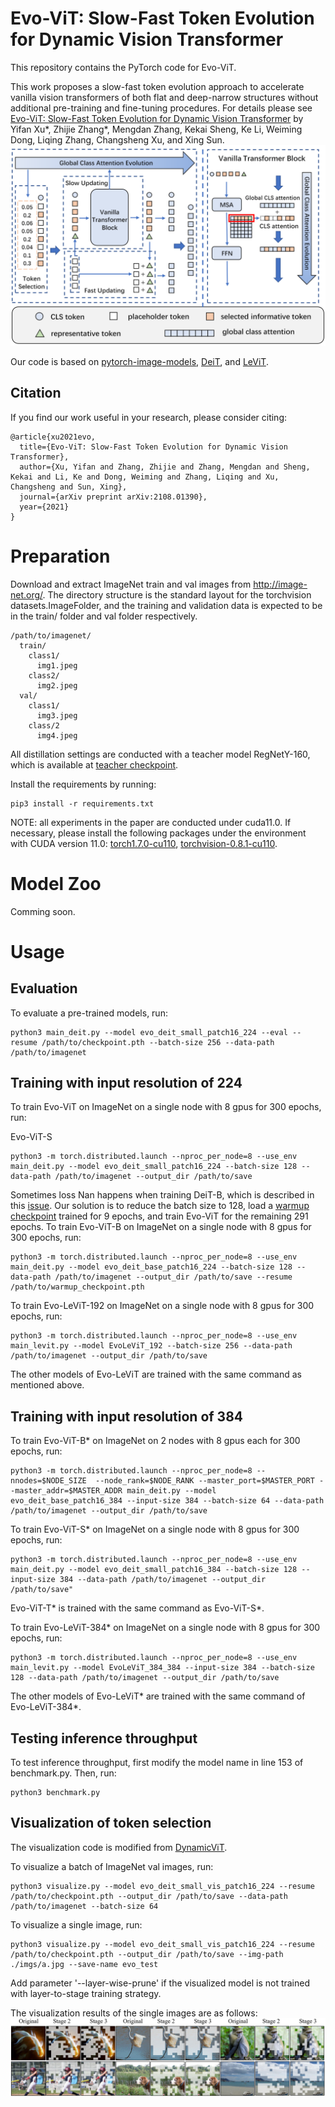 # Evo-ViT: Slow-Fast Token Evolution for Dynamic Vision Transformer

This repository contains the PyTorch code for Evo-ViT. 

This work proposes a slow-fast token evolution approach to accelerate vanilla vision transformers of both flat and deep-narrow structures without additional pre-training and fine-tuning procedures. For details please see [Evo-ViT: Slow-Fast Token Evolution for Dynamic Vision Transformer](https://arxiv.org/abs/2108.01390) by Yifan Xu*, Zhijie Zhang*, Mengdan Zhang, Kekai Sheng, Ke Li, Weiming Dong, Liqing Zhang, Changsheng Xu, and Xing Sun.
![intro](method.png)

Our code is based on [pytorch-image-models](https://github.com/rwightman/pytorch-image-models), [DeiT](https://github.com/facebookresearch/deit), and [LeViT](https://github.com/facebookresearch/LeViT).

## Citation
If you find our work useful in your research, please consider citing:
```
@article{xu2021evo,
  title={Evo-ViT: Slow-Fast Token Evolution for Dynamic Vision Transformer},
  author={Xu, Yifan and Zhang, Zhijie and Zhang, Mengdan and Sheng, Kekai and Li, Ke and Dong, Weiming and Zhang, Liqing and Xu, Changsheng and Sun, Xing},
  journal={arXiv preprint arXiv:2108.01390},
  year={2021}
}
```

# Preparation
Download and extract ImageNet train and val images from http://image-net.org/. The directory structure is the standard layout for the torchvision datasets.ImageFolder, and the training and validation data is expected to be in the train/ folder and val folder respectively.
```
/path/to/imagenet/
  train/
    class1/
      img1.jpeg
    class2/
      img2.jpeg
  val/
    class1/
      img3.jpeg
    class/2
      img4.jpeg
```
All distillation settings are conducted with a teacher model RegNetY-160, which is available at [teacher checkpoint](https://dl.fbaipublicfiles.com/deit/regnety_160-a5fe301d.pth).

Install the requirements by running:
```
pip3 install -r requirements.txt
```
NOTE: all experiments in the paper are conducted under cuda11.0. If necessary, please install the following packages under the environment with CUDA version 11.0:
[torch1.7.0-cu110](https://download.pytorch.org/whl/cu110/torch-1.7.0%2Bcu110-cp36-cp36m-linux_x86_64.whl), 
[torchvision-0.8.1-cu110](https://download.pytorch.org/whl/cu110/torchvision-0.8.1%2Bcu110-cp36-cp36m-linux_x86_64.whl).

# Model Zoo

Comming soon.

<!-- 
We provide our Evo-ViT models pretrained on ImageNet:
| name            | Top-1 Acc (\%) | Throughput (img/s)   | url                 |
| --------------- | -------------- | -------------------- | ------------------- |
| Evo-ViT-T       |  72.0          |     4027             | [Google Drive](xxx) |
| Evo-ViT-S       |  79.4          |     1510             | [Google Drive](xxx) |
| Evo-ViT-B       |  81.3          |     462              | [Google Drive](xxx) |
| Evo-ViT-B*      |  82.0          |     139              | [Google Drive](xxx) |
| Evo-LeViT-128S  |  73.0          |     10135            | [Google Drive](xxx) |
| Evo-LeViT-128   |  74.4          |     8323             | [Google Drive](xxx) |
| Evo-LeViT-192   |  76.8          |     6148             | [Google Drive](xxx) |
| Evo-LeViT-256   |  78.8          |     4277             | [Google Drive](xxx) |
| Evo-LeViT-384   |  80.7          |     2412             | [Google Drive](xxx) |
| Evo-LeViT-256*  |  81.1          |     1285             | [Google Drive](xxx) |
| Evo-LeViT-384*  |  82.2          |     712              | [Google Drive](xxx) |

\* denotes the input image resolution is 384*384. 
 -->

# Usage

## Evaluation
To evaluate a pre-trained models, run:
```
python3 main_deit.py --model evo_deit_small_patch16_224 --eval --resume /path/to/checkpoint.pth --batch-size 256 --data-path /path/to/imagenet
```

## Training with input resolution of 224
To train Evo-ViT  on ImageNet on a single node with 8 gpus for 300 epochs,  run:
<!--  
Evo-ViT-T
```
python3 -m torch.distributed.launch --nproc_per_node=8 --use_env main_deit.py --model evo_deit_tiny_patch16_224 --drop-path 0 --batch-size 256 --data-path /path/to/imagenet --output_dir /path/to/save
```
-->

Evo-ViT-S
```
python3 -m torch.distributed.launch --nproc_per_node=8 --use_env main_deit.py --model evo_deit_small_patch16_224 --batch-size 128 --data-path /path/to/imagenet --output_dir /path/to/save
```

Sometimes loss Nan happens when training DeiT-B, which is described in this [issue](https://github.com/facebookresearch/deit/issues/29). Our solution is to reduce the batch size to 128, load a [warmup checkpoint](https://drive.google.com/file/d/1k3luEHWyQ7HuU6g1pmh2f2gDDOPqQmb5/view?usp=sharing) trained for 9 epochs, and train Evo-ViT for the remaining 291 epochs. To train Evo-ViT-B  on ImageNet on a single node with 8 gpus for 300 epochs,  run:
```
python3 -m torch.distributed.launch --nproc_per_node=8 --use_env main_deit.py --model evo_deit_base_patch16_224 --batch-size 128 --data-path /path/to/imagenet --output_dir /path/to/save --resume /path/to/warmup_checkpoint.pth
```

To train Evo-LeViT-192  on ImageNet on a single node with 8 gpus for 300 epochs,  run:
```
python3 -m torch.distributed.launch --nproc_per_node=8 --use_env main_levit.py --model EvoLeViT_192 --batch-size 256 --data-path /path/to/imagenet --output_dir /path/to/save
```
The other models of Evo-LeViT are trained with the same command as mentioned above.

## Training with input  resolution of 384

To train Evo-ViT-B*  on ImageNet on 2 nodes with 8 gpus each for 300 epochs, run:
```
python3 -m torch.distributed.launch --nproc_per_node=8 --nnodes=$NODE_SIZE  --node_rank=$NODE_RANK --master_port=$MASTER_PORT --master_addr=$MASTER_ADDR main_deit.py --model evo_deit_base_patch16_384 --input-size 384 --batch-size 64 --data-path /path/to/imagenet --output_dir /path/to/save
```

To train Evo-ViT-S*  on ImageNet on a single node with 8 gpus for 300 epochs,  run:
```
python3 -m torch.distributed.launch --nproc_per_node=8 --use_env main_deit.py --model evo_deit_small_patch16_384 --batch-size 128 --input-size 384 --data-path /path/to/imagenet --output_dir /path/to/save"
```

Evo-ViT-T*  is trained with the same command as Evo-ViT-S*.

To train Evo-LeViT-384*  on ImageNet on a single node with 8 gpus for 300 epochs,  run:

```
python3 -m torch.distributed.launch --nproc_per_node=8 --use_env main_levit.py --model EvoLeViT_384_384 --input-size 384 --batch-size 128 --data-path /path/to/imagenet --output_dir /path/to/save
```

The other models of Evo-LeViT* are trained with the same command of Evo-LeViT-384*.

## Testing inference throughput
To test inference throughput, first modify the model name in line 153 of benchmark.py. Then, run:
```
python3 benchmark.py
```

## Visualization of token selection
The visualization code is modified from [DynamicViT](https://github.com/raoyongming/DynamicViT).

To visualize a batch of ImageNet val images, run:
```
python3 visualize.py --model evo_deit_small_vis_patch16_224 --resume /path/to/checkpoint.pth --output_dir /path/to/save --data-path /path/to/imagenet --batch-size 64 
```
To visualize a single image, run:
```
python3 visualize.py --model evo_deit_small_vis_patch16_224 --resume /path/to/checkpoint.pth --output_dir /path/to/save --img-path ./imgs/a.jpg --save-name evo_test
```
Add parameter '--layer-wise-prune' if the visualized model is not trained with layer-to-stage training strategy.

The visualization results of the single images are as follows:
![result](/imgs/results.png)
